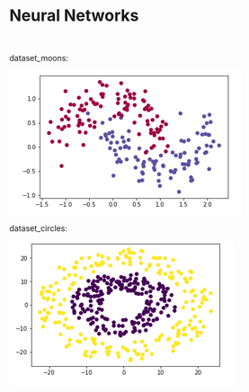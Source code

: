 Neural Networks
===============

 

dataset_moons:

![dataset_moons](images/dataset_moon.png)

dataset_circles:

![dataset_circles](images/dataset_circle.png)

 

